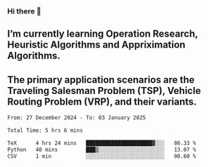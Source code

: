 ### Hi there 👋
## I’m currently learning Operation Research, Heuristic Algorithms and Appriximation Algorithms.
## The primary application scenarios are the Traveling Salesman Problem (TSP), Vehicle Routing Problem (VRP), and their variants.
<!--START_SECTION:waka-->

```txt
From: 27 December 2024 - To: 03 January 2025

Total Time: 5 hrs 6 mins

TeX      4 hrs 24 mins   █████████████████████▓░░░   86.33 %
Python   40 mins         ███▒░░░░░░░░░░░░░░░░░░░░░   13.07 %
CSV      1 min           ░░░░░░░░░░░░░░░░░░░░░░░░░   00.60 %
```

<!--END_SECTION:waka-->
<!--
**Bookervsky/Bookervsky** is a ✨ _special_ ✨ repository because its `README.md` (this file) appears on your GitHub profile.

Here are some ideas to get you started:

- 🔭 I’m currently working on ...
- 🌱 I’m currently learning ...
- 👯 I’m looking to collaborate on ...
- 🤔 I’m looking for help with ...
- 💬 Ask me about ...
- 📫 How to reach me: ...
- 😄 Pronouns: ...
- ⚡ Fun fact: ...
-->
